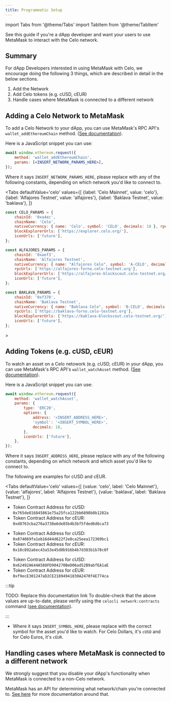 ```yaml
---
title: Programmatic Setup
---
```


import Tabs from '@theme/Tabs'
import TabItem from '@theme/TabItem'

See this guide if you're a dApp developer and want your users to use MetaMask
to interact with the Celo network.

## **Summary**

For dApp Developers interested in using MetaMask with Celo, we encourage doing the following 3 things, which are described in detail in the below sections.

1. Add the Network
2. Add Celo tokens \(e.g. cUSD, cEUR\)
3. Handle cases where MetaMask is connected to a different network

## **Adding a Celo Network to MetaMask**

To add a Celo Network to your dApp, you can use MetaMask's RPC API's `wallet_addEthereumChain` method. \([See documentation](https://docs.metamask.io/guide/rpc-api.html#wallet-addethereumchain)\).

Here is a JavaScript snippet you can use:

```jsx
await window.ethereum.request({
    method: 'wallet_addEthereumChain',
    params: [<INSERT_NETWORK_PARAMS_HERE>],
});
```

Where it says `INSERT_NETWORK_PARAMS_HERE`, please replace with any of the following constants, depending on which network you'd like to connect to.

<Tabs
    defaultValue='celo'
    values={[
        {label: 'Celo Mainnet', value: 'celo'},
        {label: 'Alfajores Testnet', value: 'alfajores'},
        {label: 'Baklava Testnet', value: 'baklava'},
    ]}
>
<TabItem value='celo'>

```js
const CELO_PARAMS = {
    chainId: '0xa4ec',
    chainName: 'Celo',
    nativeCurrency: { name: 'Celo', symbol: 'CELO', decimals: 18 }, rpcUrls: ['https://forno.celo.org'],
    blockExplorerUrls: ['https://explorer.celo.org/'],
    iconUrls: ['future'],
};
```

</TabItem>
<TabItem value='alfajores'>

```javascript
const ALFAJORES_PARAMS = {
    chainId: '0xaef3',
    chainName: 'Alfajores Testnet',
    nativeCurrency: { name: "Alfajores Celo", symbol: 'A-CELO', decimals: 18 },
    rpcUrls: ['https://alfajores-forno.celo-testnet.org'],
    blockExplorerUrls: ['https://alfajores-blockscout.celo-testnet.org/'],
    iconUrls: ['future'],
};
```

</TabItem>
<TabItem value='baklava'>
</TabItem>

```javascript
const BAKLAVA_PARAMS = {
    chainId: '0xf370',
    chainName: 'Baklava Testnet',
    nativeCurrency: { name: "Baklava Celo", symbol: 'B-CELO', decimals: 18 },
    rpcUrls: ['https://baklava-forno.celo-testnet.org'],
    blockExplorerUrls: ['https://baklava-blockscout.celo-testnet.org/'],
    iconUrls: ['future'],
};
```

</Tabs>>

## **Adding Tokens \(e.g. cUSD, cEUR\)**

To watch an asset on a Celo netowork \(e.g. cUSD, cEUR\) in your dApp, you can use MetaMask's RPC API's `wallet_watchAsset` method. \([See documentation](https://docs.metamask.io/guide/rpc-api.html#wallet-watchasset)\).

Here is a JavaScript snippet you can use:

```jsx
await window.ethereum.request({
    method: 'wallet_watchAsset',
    params: {
        type: 'ERC20',
        options: {
            address: '<INSERT_ADDRESS_HERE>',
            'symbol': '<INSERT_SYMBOL_HERE>',
            decimals: 18,
        },
        iconUrls: ['future'],
    },
});
```

Where it says `INSERT_ADDRESS_HERE`, please replace with any of the following constants, depending on which network and which asset you'd like to connect to.

The following are examples for cUSD and cEUR.

<Tabs
    defaultValue='celo'
    values={[
        {value: 'celo', label: 'Celo Mainnet'},
        {value: 'alfajores', label: 'Alfajores Testnet'},
        {value: 'baklava', label: 'Baklava Testnet'},
    ]}
>
<TabItem value='celo'>

* Token Contract Address for cUSD: `0x765de816845861e75a25fca122bb6898b8b1282a`
* Token Contract Address for cEUR: `0xd8763cba276a3738e6de85b4b3bf5fded6d6ca73`

</TabItem>
<TabItem value='alfajores'>

* Token Contract Address for cUSD: `0x874069fa1eb16d44d622f2e0ca25eea172369bc1`
* Token Contract Address for cEUR: `0x10c892a6ec43a53e45d0b916b4b7d383b1b78c0f`

</TabItem>
<TabItem value='celo'>

* Token Contract Address for cUSD: `0x62492A644A588FD904270BeD06ad52B9abfEA1aE`
* Token Contract Address for cEUR: `0xf9ecE301247aD2CE21894941830A2470f4E774ca`

</TabItem>
</Tabs>

:::tip

TODO: Replace this documentation link
To double-check that the above values are up-to-date, please verify using the `celocli network:contracts` command ([see documentation](https://docs.celo.org/command-line-interface/commands/network#celocli-network-contracts)\).

:::

* Where it says `INSERT_SYMBOL_HERE`, please replace with the correct symbol for the asset you'd like to watch. For Celo Dollars, it's `cUSD` and for Celo Euros, it's `cEUR`.

## **Handling cases where MetaMask is connected to a different network**

We strongly suggest that you disable your dApp's functionality when MetaMask is connected to a non-Celo network.

MetaMask has an API for determining what network/chain you're connected to. [See here](https://docs.metamask.io/guide/ethereum-provider.html#methods) for more documentation around that.
